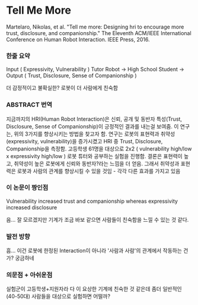 # Tell Me More

Martelaro, Nikolas, et al. "Tell me more: Designing hri to encourage more trust, disclosure, and companionship." The Eleventh ACM/IEEE International Conference on Human Robot Interaction. IEEE Press, 2016.

### 한줄 요약

Input \( Expressivity, Vulnerability \) Tutor Robot -&gt; High School Student -&gt; Output \( Trust, Disclosure, Sense of Companionship \)

더 감정적이고 불확실한? 로봇이 더 사람에게 친숙함

### ABSTRACT 번역

지금까지의 HRI\(Human Robot Interaction\)은 신뢰, 공개 및 동반자 특성\(Trust, Disclosure, Sense of Companionship\)이 긍정적인 결과를 내는걸 보여줌. 이 연구는, 위의 3가지를 향상시키는 방법을 찾고자 함. 연구는 로봇의 표현력과 취약성\(expressivity, vulnerability\)을 증가시켰고 HRI 중 Trust, Disclosure, Companionship을 측정함. 고등학생 61명을 대상으로 2x2 \( vulnerability high/low x expressivity high/low \) 로봇 튜터와 공부하는 실험을 진행함. 결론은 표현력이 높고, 취약성이 높은 로봇에게 신뢰와 동반자?라는 느낌을 더 얻음. 그래서 취약성과 표현력은 로봇과 사람의 관계를 향상시킬 수 있을 것임 - 각각 다른 효과를 가지고 있음

### 이 논문이 짱인점

Vulnerability increased trust and companionship whereas expressivity increased disclosure

음... 잘 모르겠지만 기계가 조금 바보 같으면 사람들이 친숙함을 느낄 수 있는 것 같다.

### 발전 방향

흠... 이건 로봇에 한정된 Interaction이 아니라 '사람과 사람'의 관계에서 작동하는 건가? 궁금하네

### 의문점 + 아쉬운점

실험군이 고등학생+지원자라 다 이 요상한 기계에 친숙한 것 같은데 좀더 일반적인 \(40-50대\) 사람들을 대상으로 실험하면 어떨까?



